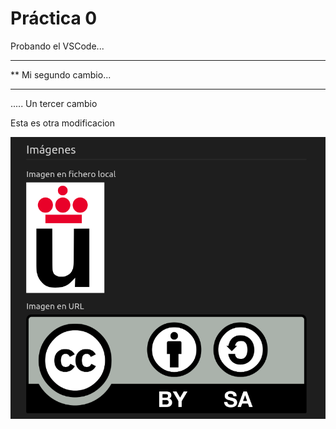  # Práctica 0


Probando el VSCode...

******************************
** Mi segundo cambio...
******************************
..... Un tercer cambio 

Esta es otra modificacion

![](logo_urjc.png)
